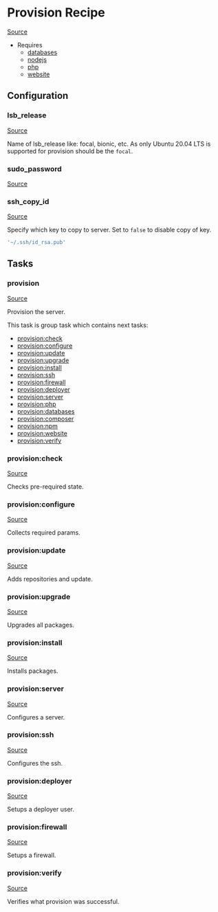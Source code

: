 <!-- DO NOT EDIT THIS FILE! -->
<!-- Instead edit recipe/provision.php -->
<!-- Then run bin/docgen -->

# Provision Recipe

[Source](/recipe/provision.php)

* Requires
  * [databases](/docs/recipe/provision/databases.md)
  * [nodejs](/docs/recipe/provision/nodejs.md)
  * [php](/docs/recipe/provision/php.md)
  * [website](/docs/recipe/provision/website.md)

## Configuration
### lsb_release
[Source](https://github.com/deployphp/deployer/blob/master/recipe/provision.php#L15)

Name of lsb_release like: focal, bionic, etc.
As only Ubuntu 20.04 LTS is supported for provision should be the `focal`.



### sudo_password
[Source](https://github.com/deployphp/deployer/blob/master/recipe/provision.php#L216)





### ssh_copy_id
[Source](https://github.com/deployphp/deployer/blob/master/recipe/provision.php#L222)

Specify which key to copy to server.
Set to `false` to disable copy of key.

```php title="Default value"
'~/.ssh/id_rsa.pub'
```



## Tasks

### provision
[Source](https://github.com/deployphp/deployer/blob/master/recipe/provision.php#L20)

Provision the server.




This task is group task which contains next tasks:
* [provision:check](/docs/recipe/provision.md#provisioncheck)
* [provision:configure](/docs/recipe/provision.md#provisionconfigure)
* [provision:update](/docs/recipe/provision.md#provisionupdate)
* [provision:upgrade](/docs/recipe/provision.md#provisionupgrade)
* [provision:install](/docs/recipe/provision.md#provisioninstall)
* [provision:ssh](/docs/recipe/provision.md#provisionssh)
* [provision:firewall](/docs/recipe/provision.md#provisionfirewall)
* [provision:deployer](/docs/recipe/provision.md#provisiondeployer)
* [provision:server](/docs/recipe/provision.md#provisionserver)
* [provision:php](/docs/recipe/provision/php.md#provisionphp)
* [provision:databases](/docs/recipe/provision/databases.md#provisiondatabases)
* [provision:composer](/docs/recipe/provision/php.md#provisioncomposer)
* [provision:npm](/docs/recipe/provision/nodejs.md#provisionnpm)
* [provision:website](/docs/recipe/provision/website.md#provisionwebsite)
* [provision:verify](/docs/recipe/provision.md#provisionverify)


### provision:check
[Source](https://github.com/deployphp/deployer/blob/master/recipe/provision.php#L39)

Checks pre-required state.




### provision:configure
[Source](https://github.com/deployphp/deployer/blob/master/recipe/provision.php#L59)

Collects required params.




### provision:update
[Source](https://github.com/deployphp/deployer/blob/master/recipe/provision.php#L82)

Adds repositories and update.




### provision:upgrade
[Source](https://github.com/deployphp/deployer/blob/master/recipe/provision.php#L104)

Upgrades all packages.




### provision:install
[Source](https://github.com/deployphp/deployer/blob/master/recipe/provision.php#L111)

Installs packages.




### provision:server
[Source](https://github.com/deployphp/deployer/blob/master/recipe/provision.php#L145)

Configures a server.




### provision:ssh
[Source](https://github.com/deployphp/deployer/blob/master/recipe/provision.php#L206)

Configures the ssh.




### provision:deployer
[Source](https://github.com/deployphp/deployer/blob/master/recipe/provision.php#L225)

Setups a deployer user.




### provision:firewall
[Source](https://github.com/deployphp/deployer/blob/master/recipe/provision.php#L272)

Setups a firewall.




### provision:verify
[Source](https://github.com/deployphp/deployer/blob/master/recipe/provision.php#L280)

Verifies what provision was successful.




